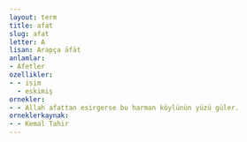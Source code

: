 ```yaml
---
layout: term
title: afat
slug: afat
letter: A
lisan: Arapça āfāt
anlamlar:
- Afetler
ozellikler:
- - isim
  - eskimiş
ornekler:
- - Allah afattan esirgerse bu harman köylünün yüzü güler.
orneklerkaynak:
- - Kemal Tahir
---
```

